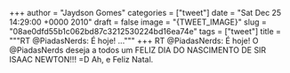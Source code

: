 
+++
author = "Jaydson Gomes"
categories = ["tweet"]
date = "Sat Dec 25 14:29:00 +0000 2010"
draft = false
image = "{TWEET_IMAGE}"
slug = "08ae0dfd55b1c062bd87c3212530224bd16ea74e"
tags = ["tweet"]
title = """RT @PiadasNerds: É hoje! ..."""
+++
RT @PiadasNerds: É hoje! O @PiadasNerds deseja a todos um FELIZ DIA DO NASCIMENTO DE SIR ISAAC NEWTON!!! =D Ah, e Feliz Natal.
